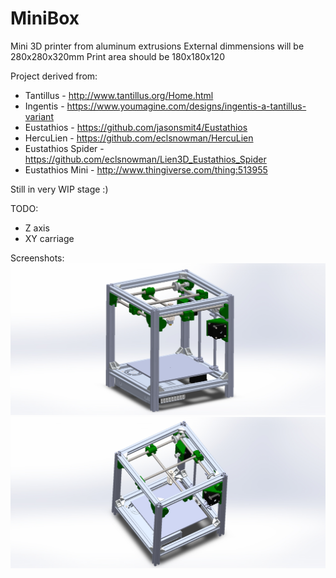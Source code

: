 MiniBox
=======

Mini 3D printer from aluminum extrusions
External dimmensions will be 280x280x320mm
Print area should be 180x180x120

Project derived from:
- Tantillus - http://www.tantillus.org/Home.html
- Ingentis - https://www.youmagine.com/designs/ingentis-a-tantillus-variant
- Eustathios - https://github.com/jasonsmit4/Eustathios
- HercuLien - https://github.com/eclsnowman/HercuLien
- Eustathios Spider - https://github.com/eclsnowman/Lien3D_Eustathios_Spider
- Eustathios Mini - http://www.thingiverse.com/thing:513955

Still in very WIP stage :)

TODO:
- Z axis
- XY carriage

Screenshots:
![screen01](/images/screenshot01.JPG?raw=true)
![screen02](/images/screenshot02.JPG?raw=true)
